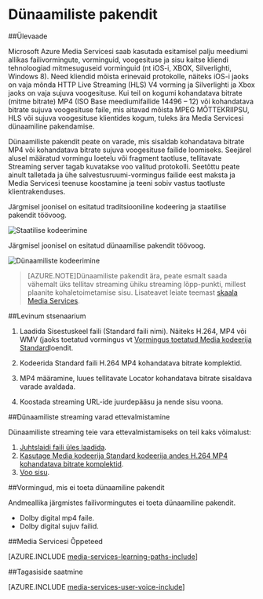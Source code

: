 <properties
    pageTitle="Dünaamiliste pakendit ülevaade | Microsoft Azure'i"
    description="Teema annab ja dünaamiline pakendit ülevaade."
    authors="Juliako"
    manager="erikre"
    editor=""
    services="media-services"
    documentationCenter=""/>

<tags
    ms.service="media-services"
    ms.workload="media"
    ms.tgt_pltfrm="na"
    ms.devlang="na"
    ms.topic="article"
    ms.date="10/24/2016" 
    ms.author="juliako"/>


# <a name="dynamic-packaging"></a>Dünaamiliste pakendit

##<a name="overview"></a>Ülevaade

Microsoft Azure Media Servicesi saab kasutada esitamisel palju meediumi allikas failivormingute, vorminguid, voogesituse ja sisu kaitse kliendi tehnoloogiad mitmesuguseid vorminguid (nt iOS-i, XBOX, Silverlighti, Windows 8). Need kliendid mõista erinevaid protokolle, näiteks iOS-i jaoks on vaja mõnda HTTP Live Streaming (HLS) V4 vorming ja Silverlighti ja Xbox jaoks on vaja sujuva voogesituse. Kui teil on kogumi kohandatava bitrate (mitme bitrate) MP4 (ISO Base meediumifailide 14496 – 12) või kohandatava bitrate sujuva voogesituse faile, mis aitavad mõista MPEG MÕTTEKRIIPSU, HLS või sujuva voogesituse klientides kogum, tuleks ära Media Servicesi dünaamiline pakendamise.

Dünaamiliste pakendit peate on varade, mis sisaldab kohandatava bitrate MP4 või kohandatava bitrate sujuva voogesituse failide loomiseks. Seejärel alusel määratud vormingu loetelu või fragment taotluse, tellitavate Streaming server tagab kuvatakse voo valitud protokolli. Seetõttu peate ainult talletada ja ühe salvestusruumi-vormingus failide eest maksta ja Media Servicesi teenuse koostamine ja teeni sobiv vastus taotluste klientrakenduses.

Järgmisel joonisel on esitatud traditsiooniline kodeering ja staatilise pakendit töövoog.

![Staatilise kodeerimine](./media/media-services-dynamic-packaging-overview/media-services-static-packaging.png)

Järgmisel joonisel on esitatud dünaamilise pakendit töövoog.

![Dünaamiliste kodeerimine](./media/media-services-dynamic-packaging-overview/media-services-dynamic-packaging.png)


>[AZURE.NOTE]Dünaamiliste pakendit ära, peate esmalt saada vähemalt üks tellitav streaming ühiku streaming lõpp-punkti, millest plaanite kohaletoimetamise sisu. Lisateavet leiate teemast [skaala Media Services](media-services-portal-manage-streaming-endpoints.md).

##<a name="common-scenario"></a>Levinum stsenaarium

1. Laadida Sisestuskeel faili (Standard faili nimi). Näiteks H.264, MP4 või WMV (jaoks toetatud vormingus vt [Vormingus toetatud Media kodeerija Standard](media-services-media-encoder-standard-formats.md)loendit.

1. Kodeerida Standard faili H.264 MP4 kohandatava bitrate komplektid.

1. MP4 määramine, luues tellitavate Locator kohandatava bitrate sisaldava varade avaldada.

1. Koostada streaming URL-ide juurdepääsu ja nende sisu voona.


##<a name="preparing-assets-for-dynamic-streaming"></a>Dünaamiliste streaming varad ettevalmistamine

Dünaamiliste streaming teie vara ettevalmistamiseks on teil kaks võimalust:

1. [Juhtslaidi faili üles laadida](media-services-dotnet-upload-files.md).
2. [Kasutage Media kodeerija Standard kodeerija andes H.264 MP4 kohandatava bitrate komplektid](media-services-dotnet-encode-with-media-encoder-standard.md).
3. [Voo sisu](media-services-deliver-content-overview.md).


##<a id="unsupported_formats"></a>Vormingud, mis ei toeta dünaamiline pakendit

Andmeallika järgmistes failivormingutes ei toeta dünaamiline pakendit.

- Dolby digital mp4 faile.
- Dolby digital sujuv failid.

##<a name="media-services-learning-paths"></a>Media Servicesi Õppeteed

[AZURE.INCLUDE [media-services-learning-paths-include](../../includes/media-services-learning-paths-include.md)]

##<a name="provide-feedback"></a>Tagasiside saatmine

[AZURE.INCLUDE [media-services-user-voice-include](../../includes/media-services-user-voice-include.md)]

